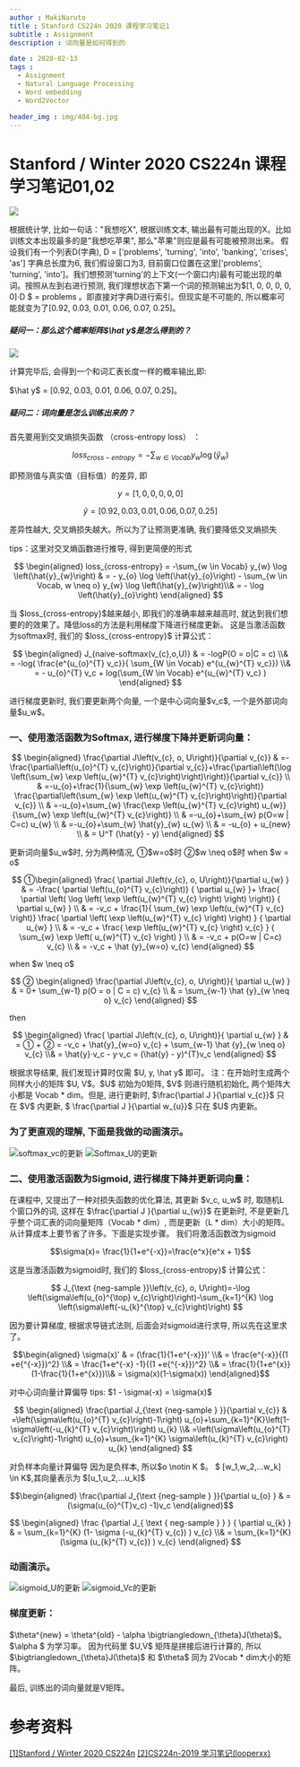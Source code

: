 ```yaml
---
author : MakiNaruto
title : Stanford CS224n 2020 课程学习笔记1
subtitle : Assignment
description : 词向量是如何得到的

date : 2020-02-13
tags : 
  - Assignment
  - Natural Language Processing
  - Word embedding
  - Word2Vector

header_img : img/404-bg.jpg
---
```




# Stanford / Winter 2020 CS224n 课程学习笔记01,02


![](/content_img/20200213/img1.png)

根据统计学, 比如一句话："我想吃X", 根据训练文本, 输出最有可能出现的X。比如训练文本出现最多的是"我想吃苹果", 那么"苹果"则应是最有可能被预测出来。
假设我们有一个列表D(字典), D = ['problems', 'turning', 'into', 'banking', 'crises', 'as']
字典总长度为6, 我们假设窗口为3, 目前窗口位置在这里['problems', 'turning', 'into']。我们想预测'turning'的上下文(一个窗口内)最有可能出现的单词。按照从左到右进行预测, 我们理想状态下第一个词的预测输出为\$[1, 0, 0, 0, 0, 0]·D \$ = problems 。即直接对字典D进行索引。但现实是不可能的, 所以概率可能就变为了[0.92, 0.03, 0.01, 0.06, 0.07, 0.25]。

##### 疑问一：那么这个概率矩阵\$\hat y\$是怎么得到的？

![](/content_img/20200213/img2.png)

计算完毕后, 会得到一个和词汇表长度一样的概率输出,即:

\$\hat y\$ = [0.92, 0.03, 0.01, 0.06, 0.07, 0.25]。

##### 疑问二：词向量是怎么训练出来的？

首先要用到交叉熵损失函数 （cross-entropy loss） ：

$$
 loss_{cross-entropy} = -\sum_{w \in Vocab} y_{w} \log \left(\hat{y}_{w}\right)
$$

即预测值与真实值（目标值）的差异, 即 

$$
y = [1, 0, 0, 0, 0, 0]
$$

$$
\hat y = [0.92, 0.03, 0.01, 0.06, 0.07, 0.25]
$$

差异性越大, 交叉熵损失越大。所以为了让预测更准确, 我们要降低交叉熵损失

tips：这里对交叉熵函数进行推导, 得到更简便的形式

$$
\begin{aligned}
loss_{cross-entropy} = -\sum_{w \in Vocab} y_{w} \log \left(\hat{y}_{w}\right) &
= - y_{o} \log \left(\hat{y}_{o}\right)  -  \sum_{w \in Vocab, w \neq o} y_{w} \log \left(\hat{y}_{w}\right)\\&
= - \log \left(\hat{y}_{o}\right)
\end{aligned}
$$

当 \$loss_{cross-entropy}\$越来越小, 即我们的准确率越来越高时, 就达到我们想要的的效果了。降低loss的方法是利用梯度下降进行梯度更新。
这是当激活函数为softmax时, 我们的 \$loss_{cross-entropy}\$ 计算公式：

$$
\begin{aligned}
J_{naive-softmax(v_{c},o,U)} &
= -logP(O = o|C = c) \\&
= -log( \frac{e^{u_{o}^{T} v_c}}{ \sum_{W \in Vocab} e^{u_{w}^{T} v_c}}) \\&
= - u_{o}^{T} v_c + log(\sum_{W \in Vocab} e^{u_{w}^{T} v_c} )
\end{aligned}
$$

进行梯度更新时, 我们要更新两个向量, 一个是中心词向量\$v_c\$, 一个是外部词向量\$u_w\$。

### 一、使用激活函数为Softmax, 进行梯度下降并更新词向量：

$$
\begin{aligned} 
\frac{\partial J\left(v_{c}, o, U\right)}{\partial v_{c}} &
=-\frac{\partial\left(u_{o}^{T} v_{c}\right)}{\partial v_{c}}+\frac{\partial\left(\log \left(\sum_{w} \exp \left(u_{w}^{T} v_{c}\right)\right)\right)}{\partial v_{c}} \\ &
=-u_{o}+\frac{1}{\sum_{w} \exp \left(u_{w}^{T} v_{c}\right)} \frac{\partial\left(\sum_{w} \exp \left(u_{w}^{T} v_{c}\right)\right)}{\partial v_{c}} \\ &
=-u_{o}+\sum_{w} \frac{\exp \left(u_{w}^{T} v_{c}\right) u_{w}}{\sum_{w} \exp \left(u_{w}^{T} v_{c}\right)} \\ &
=-u_{o}+\sum_{w} p(O=w | C=c) u_{w} \\ &
=-u_{o}+\sum_{w} \hat{y}_{w} u_{w} \\ &
= -u_{o} + u_{new}  \\ &
= U^T (\hat{y} - y)
\end{aligned}
$$

更新词向量\$u_w\$时, 分为两种情况, ①\$w=o\$时  ②\$w \neq o\$时
when \$w = o\$

$$
①\begin{aligned} 
\frac{ \partial J\left(v_{c}, o, U\right)}{\partial u_{w} } &
= -\frac{ \partial \left(u_{o}^{T} v_{c}\right)} { \partial u_{w} }+ \frac{ \partial \left( \log \left( \exp \left(u_{w}^{T} v_{c} \right) \right) \right)} { \partial u_{w} } \\ &
= -v_c  + \frac{1}{ \sum_{w} \exp \left(u_{w}^{T} v_{c} \right)} \frac{ \partial \left( \exp \left(u_{w}^{T} v_{c} \right) \right) } { \partial u_{w} } \\ &
= -v_c + \frac{ \exp \left(u_{w}^{T} v_{c} \right) v_{c} } { \sum_{w} \exp \left( u_{w}^{T} v_{c} \right) } \\ &
= -v_c + p(O=w | C=c) v_{c} \\ &
= -v_c + \hat {y}_{w=o} v_{c} 
\end{aligned}
$$

when \$w \neq o\$

$$
②
\begin{aligned} 
\frac{\partial J\left(v_{c}, o, U\right)}{ \partial u_{w} } &
= 0+ \sum_{w-1} p(O = o | C = c) v_{c} \\ &
= \sum_{w-1} \hat {y}_{w \neq o} v_{c}
\end{aligned}
$$

then 

$$
\begin{aligned} 
\frac{ \partial J\left(v_{c}, o, U\right)}{ \partial u_{w} } &
= ① + ② 
=  -v_c + \hat{y}_{w=o} v_{c} + \sum_{w-1} \hat {y}_{w \neq o} v_{c} \\&
= \hat{y}·v_c - y·v_c = (\hat{y} - y)^{T}v_c 
\end{aligned}
$$

根据求导结果, 我们发现计算时仅需 \$U, y, \hat y\$ 即可。
注：在开始时生成两个同样大小的矩阵 \$U, V\$。\$U\$ 初始为0矩阵, \$V\$ 则进行随机初始化, 两个矩阵大小都是 Vocab * dim。但是, 进行更新时, \$\frac{\partial J }{\partial v_{c}}\$ 只在 \$V\$ 内更新, \$ \frac{\partial J }{\partial w_{u}}\$ 只在 \$U\$ 内更新。

### 为了更直观的理解, 下面是我做的动画演示。

![softmax_vc的更新](/content_img/20200213/softmax_vc.gif)
![Softmax_U的更新](/content_img/20200213/softmax_U.gif)

### 二、使用激活函数为Sigmoid, 进行梯度下降并更新词向量：
在课程中, 又提出了一种对损失函数的优化算法, 其更新 \$v_c, u_w\$ 时, 取随机L个窗口外的词, 这样在 \$\frac{\partial J }{\partial u_{w}}\$ 在更新时, 不是更新几乎整个词汇表的词向量矩阵（Vocab * dim）, 而是更新（L * dim）大小的矩阵。从计算成本上要节省了许多。下面是实现步骤。
我们将激活函数改为sigmoid 

$$\sigma(x)= \frac{1}{1+e^{-x}}=\frac{e^x}{e^x + 1}$$

这是当激活函数为sigmoid时, 我们的 \$loss_{cross-entropy}\$ 计算公式：

$$
J_{\text {neg-sample }}\left(v_{c}, o, U\right)=-\log \left(\sigma\left(u_{o}^{\top} v_{c}\right)\right)-\sum_{k=1}^{K} \log \left(\sigma\left(-u_{k}^{\top} v_{c}\right)\right)
$$

因为要计算梯度, 根据求导链式法则, 后面会对sigmoid进行求导, 所以先在这里求了。

$$\begin{aligned} \sigma(x)' &
= (\frac{1}{1+e^{-x}})' \\&
= \frac{e^{-x}}{(1 +e{^{-x}})^2} \\&
= \frac{1+e^{-x} -1}{(1 +e{^{-x}})^2} \\&
= \frac{1}{1+e^{x}}(1-\frac{1}{1+e^{x}})\\&
 = \sigma(x)(1-\sigma(x)) 
\end{aligned}$$

对中心词向量计算偏导
tips: \$1 - \sigma(-x) = \sigma(x)\$ 

$$
\begin{aligned}
\frac{\partial J_{\text {neg-sample } }}{\partial v_{c}} &
=\left(\sigma\left(u_{o}^{T} v_{c}\right)-1\right) u_{o}+\sum_{k=1}^{K}\left(1-\sigma\left(-u_{k}^{T} v_{c}\right)\right) u_{k} \\&
=\left(\sigma\left(u_{o}^{T} v_{c}\right)-1\right) u_{o}+\sum_{k=1}^{K} \sigma\left(u_{k}^{T} v_{c}\right) u_{k}
\end{aligned}
$$

对负样本向量计算偏导
因为是负样本, 所以\$o \notin K \$。 \$ [w_1,w_2,…w_k] \in K\$,其向量表示为 \$[u_1,u_2,…u_k]\$

$$\begin{aligned}
\frac{\partial J_{\text {neg-sample } }}{\partial u_{o} } & 
= (\sigma(u_{o}^{T}v_c) -1)v_c
\end{aligned}$$


$$
\begin{aligned}
\frac {\partial J_{ \text { neg-sample } } } { \partial u_{k} } & 
= \sum_{k=1}^{K} (1- \sigma (-u_{k}^{T} v_{c}) ) v_{c} \\&
=  \sum_{k=1}^{K} (\sigma (u_{k}^{T} v_{c}) ) v_{c}
\end{aligned}
$$

### 动画演示。
![sigmoid_U的更新](/content_img/20200213/sigmoid_U.gif)
![sigmoid_Vc的更新](/content_img/20200213/sigmoid_Vc.gif)

### 梯度更新：

\$\theta^{new} = \theta^{old} - \alpha \bigtriangledown_{\theta}J(\theta)\$。\$\alpha \$ 为学习率。
因为代码里 \$U,V\$ 矩阵是拼接后进行计算的, 所以 \$\bigtriangledown_{\theta}J(\theta)\$ 和 \$\theta\$ 同为 2Vocab * dim大小的矩阵。


最后, 训练出的词向量就是V矩阵。


# 参考资料
[[1]Stanford / Winter 2020 CS224n](http://web.stanford.edu/class/cs224n/)
[[2]CS224n-2019 学习笔记(looperxx)](https://looperxx.github.io/CS224n-2019-01-Introduction%20and%20Word%20Vectors/)

